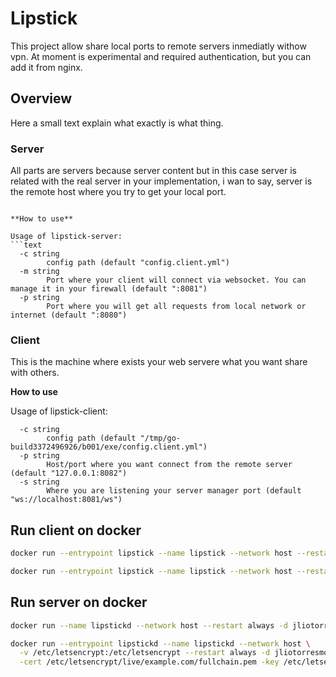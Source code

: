 # Lipstick

This project allow share local ports to remote servers inmediatly withow vpn. At moment is experimental and required authentication, but you can add it from nginx.

## Overview
Here a small text explain what exactly is what thing.

### Server
All parts are servers because server content but in this case server is related with the real server in your implementation, i wan to say, server is the remote host where you try to get your local port.

```

**How to use**

Usage of lipstick-server:
```text
  -c string
    	config path (default "config.client.yml")
  -m string
    	Port where your client will connect via websocket. You can manage it in your firewall (default ":8081")
  -p string
    	Port where you will get all requests from local network or internet (default ":8080")
```

### Client
This is the machine where exists your web servere what you want share with others.


**How to use**

Usage of lipstick-client:

```text
  -c string
    	config path (default "/tmp/go-build3372496926/b001/exe/config.client.yml")
  -p string
    	Host/port where you want connect from the remote server (default "127.0.0.1:8082")
  -s string
    	Where you are listening your server manager port (default "ws://localhost:8081/ws")
```

## Run client on docker
```bash
docker run --entrypoint lipstick --name lipstick --network host --restart always -dt jliotorresmoreno/lipstick -s ws://127.0.0.1:5051/ws -k 123456
```

```bash
docker run --entrypoint lipstick --name lipstick --network host --restart always -dt jliotorresmoreno/lipstick -s wss://example.com/ws -k 123456
```

## Run server on docker
```bash
docker run --name lipstickd --network host --restart always -d jliotorresmoreno/lipstick -k 123456
```

```bash
docker run --entrypoint lipstickd --name lipstickd --network host \
  -v /etc/letsencrypt:/etc/letsencrypt --restart always -d jliotorresmoreno/lipstick -k 123456 \
  -cert /etc/letsencrypt/live/example.com/fullchain.pem -key /etc/letsencrypt/live/example.com/privkey.pem
```